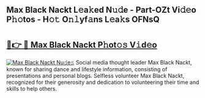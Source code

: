 ## Max Black Nackt L𝚎a𝚔ed N𝚞𝚍e - Part-OZt Vi𝚍𝚎o P𝚑𝚘tos - H𝚘𝚝 O𝚗𝚕yf𝚊ns L𝚎a𝚔s OFNsQ

# <h2><a href="http://kfcd49n.oniu.top/?m=Max+Black+Nackt">🔗👉 🔴 Max Black Nackt P𝚑ot𝚘𝚜 V𝚒d𝚎o</a></h2>

[![Max Black Nackt Nu𝚍e𝚜](https://i.imgur.com/0qMVB7G.gif)](http://kfcd49n.oniu.top/?m=Max+Black+Nackt)
Social media thought leader Max Black Nackt, known for sharing dance and lifestyle information, consisting of presentations and personal blogs. Selfless volunteer Max Black Nackt, recognized for their generosity and dedication to volunteering their time and skills to help others.  
